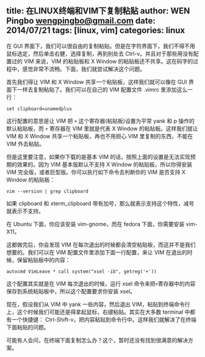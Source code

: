 title: 在LINUX终端和VIM下复制粘贴
author: WEN Pingbo <wengpingbo@gmail.com>
date: 2014/07/21
tags: [linux, vim]
categories: linux
---

在 GUI 界面下，我们可以很自由的复制粘贴。但是在字符界面下，我们不得不用鼠标选定，然后单击右健，选择复制，再到别处去 Ctrl-v。并且对于那些用没有配置过的 VIM 来说，VIM 的粘贴板和 X Window 的粘贴板还不共享。这在码字的过程中，感觉非常不流畅。下面，我们就尝试解决这个问题。

首先我们得让 VIM 和 X Window 共享一个粘贴板，这样我们就可以像在 GUI 界面下一样去复制粘贴了。我们可以在自己的 VIM 配置文件 .vimrc 里添加这么一行：

```
set clipboard=unamedplus
```

<!-- more -->

这行配置的意思是让 VIM 把 `+` 这个寄存器(粘贴板)设置为平常 yank 和 p 操作的默认粘贴板，而 `+` 寄存器在 VIM 里就是代表 X Window 的粘贴板。这样我们就让 VIM 和 X Window 共享一个粘贴板，再也不用担心 VIM 里复制的东西，不能在 VIM 外去粘贴。

但是这里要注意，如果你下载的是基本 VIM 的话，按照上面的设置是无法实现预期的效果的。因为 VIM 基本版默认不支持 X Window 的粘贴板，所以你得安装 VIM 完全版，或者巨型版。你可以执行如下命令去判断你的 VIM 是否支持 X Window 的粘贴板：

```
vim --version | grep clipboard
```

如果 clipboard 和 xterm_clipboard 带有加号，那么就表示支持这个特性，减号就表示不支持。

在 Ubuntu 下面，你应该安装 vim-gnome，而在 fedora 下面，你需要安装 vim-X11。

这都做完后，你会发现 VIM 在每次退出的时候都会清空粘贴板，而这并不是我们想要的。我们可以在 VIM 配置文件里添加下面一行配置，来让 VIM 在退出的时候，保留粘贴板中的内容：

```
autocmd VimLeave * call system("xsel -ib", getreg('+'))
```

这个配置其实就是在 VIM 每次退出的时候，运行 xsel 命令来把`+`寄存器中的内容保存到系统粘贴板中，所以这个配置要求你安装 xsel。

现在，假设我们从 VIM 中 yank 一些内容，然后退出 VIM，粘贴到终端命令行上，这个时候我们可能还是得拿起鼠标，右键粘贴。其实在大多数 terminal 中都有一个快捷键： Ctrl-Shift-v，把内容粘贴到命令行中。这样我们就解决了在终端下面粘贴的问题。

可能有人会问，在终端下面复制怎么办？这个，暂时还没有找到很满意的解决方案。
